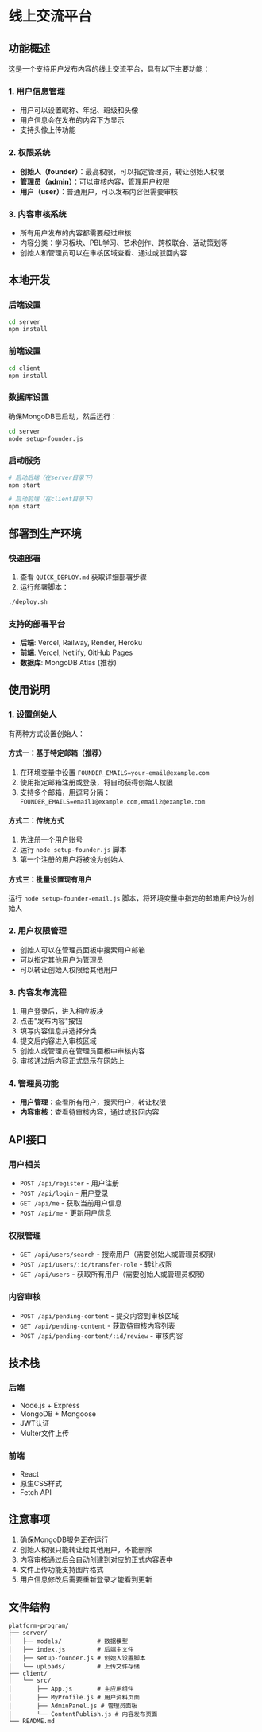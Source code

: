 # 线上交流平台

## 功能概述

这是一个支持用户发布内容的线上交流平台，具有以下主要功能：

### 1. 用户信息管理
- 用户可以设置昵称、年纪、班级和头像
- 用户信息会在发布的内容下方显示
- 支持头像上传功能

### 2. 权限系统
- **创始人（founder）**：最高权限，可以指定管理员，转让创始人权限
- **管理员（admin）**：可以审核内容，管理用户权限
- **用户（user）**：普通用户，可以发布内容但需要审核

### 3. 内容审核系统
- 所有用户发布的内容都需要经过审核
- 内容分类：学习板块、PBL学习、艺术创作、跨校联合、活动策划等
- 创始人和管理员可以在审核区域查看、通过或驳回内容

## 本地开发

### 后端设置
```bash
cd server
npm install
```

### 前端设置
```bash
cd client
npm install
```

### 数据库设置
确保MongoDB已启动，然后运行：
```bash
cd server
node setup-founder.js
```

### 启动服务
```bash
# 启动后端（在server目录下）
npm start

# 启动前端（在client目录下）
npm start
```

## 部署到生产环境

### 快速部署
1. 查看 `QUICK_DEPLOY.md` 获取详细部署步骤
2. 运行部署脚本：
```bash
./deploy.sh
```

### 支持的部署平台
- **后端**: Vercel, Railway, Render, Heroku
- **前端**: Vercel, Netlify, GitHub Pages
- **数据库**: MongoDB Atlas (推荐)

## 使用说明

### 1. 设置创始人
有两种方式设置创始人：

#### 方式一：基于特定邮箱（推荐）
1. 在环境变量中设置 `FOUNDER_EMAILS=your-email@example.com`
2. 使用指定邮箱注册或登录，将自动获得创始人权限
3. 支持多个邮箱，用逗号分隔：`FOUNDER_EMAILS=email1@example.com,email2@example.com`

#### 方式二：传统方式
1. 先注册一个用户账号
2. 运行 `node setup-founder.js` 脚本
3. 第一个注册的用户将被设为创始人

#### 方式三：批量设置现有用户
运行 `node setup-founder-email.js` 脚本，将环境变量中指定的邮箱用户设为创始人

### 2. 用户权限管理
- 创始人可以在管理员面板中搜索用户邮箱
- 可以指定其他用户为管理员
- 可以转让创始人权限给其他用户

### 3. 内容发布流程
1. 用户登录后，进入相应板块
2. 点击"发布内容"按钮
3. 填写内容信息并选择分类
4. 提交后内容进入审核区域
5. 创始人或管理员在管理员面板中审核内容
6. 审核通过后内容正式显示在网站上

### 4. 管理员功能
- **用户管理**：查看所有用户，搜索用户，转让权限
- **内容审核**：查看待审核内容，通过或驳回内容

## API接口

### 用户相关
- `POST /api/register` - 用户注册
- `POST /api/login` - 用户登录
- `GET /api/me` - 获取当前用户信息
- `POST /api/me` - 更新用户信息

### 权限管理
- `GET /api/users/search` - 搜索用户（需要创始人或管理员权限）
- `POST /api/users/:id/transfer-role` - 转让权限
- `GET /api/users` - 获取所有用户（需要创始人或管理员权限）

### 内容审核
- `POST /api/pending-content` - 提交内容到审核区域
- `GET /api/pending-content` - 获取待审核内容列表
- `POST /api/pending-content/:id/review` - 审核内容

## 技术栈

### 后端
- Node.js + Express
- MongoDB + Mongoose
- JWT认证
- Multer文件上传

### 前端
- React
- 原生CSS样式
- Fetch API

## 注意事项

1. 确保MongoDB服务正在运行
2. 创始人权限只能转让给其他用户，不能删除
3. 内容审核通过后会自动创建到对应的正式内容表中
4. 文件上传功能支持图片格式
5. 用户信息修改后需要重新登录才能看到更新

## 文件结构

```
platform-program/
├── server/
│   ├── models/          # 数据模型
│   ├── index.js         # 后端主文件
│   ├── setup-founder.js # 创始人设置脚本
│   └── uploads/         # 上传文件存储
├── client/
│   └── src/
│       ├── App.js       # 主应用组件
│       ├── MyProfile.js # 用户资料页面
│       ├── AdminPanel.js # 管理员面板
│       └── ContentPublish.js # 内容发布页面
└── README.md
``` 